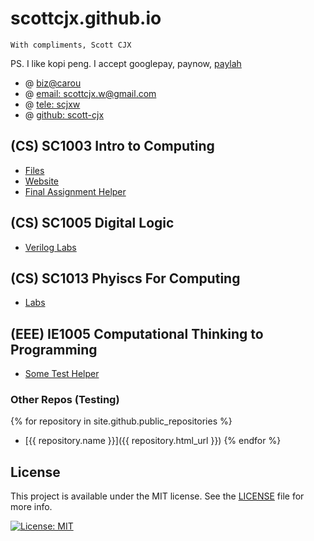# scottcjx.github.io

`With compliments, Scott CJX`

PS. I like kopi peng. I accept googlepay, paynow, [paylah](./rsc/plspaylahme.jpg)

- @ [biz@carou](https://www.carousell.sg/p/programming-coding-help-consultation-1196819850/)
- @ [email: scottcjx.w@gmail.com](mailto:scottcjx.w@gmail.com)
- @ [tele: scjxw](https://t.me/scjxw)
- @ [github: scott-cjx](https://github.com/scott-cjx)

## (CS) SC1003 Intro to Computing 
- [Files](https://github.com/scottcjx/sc1003)
- [Website](https://scottcjx.github.io//sc1003)
- [Final Assignment Helper](./sc1003-final-assignment-helper)

## (CS) SC1005 Digital Logic
- [Verilog Labs](https://github.com/scottcjx/sc1005-verilog)

## (CS) SC1013 Phyiscs For Computing
- [Labs](https://github.com/scottcjx/sc1013-labs)

## (EEE) IE1005 Computational Thinking to Programming
- [Some Test Helper](./ie1005-helper)

### Other Repos (Testing)
{% for repository in site.github.public_repositories %}
- [{{ repository.name }}]({{ repository.html_url }})
{% endfor %}

## License
This project is available under the MIT license. See the [LICENSE](./LICENSE.md) file for more info.

[![License: MIT](https://img.shields.io/badge/License-MIT-yellow.svg)](https://opensource.org/licenses/MIT)
